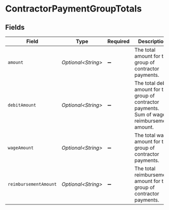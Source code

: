 # ContractorPaymentGroupTotals


## Fields

| Field                                                                                            | Type                                                                                             | Required                                                                                         | Description                                                                                      |
| ------------------------------------------------------------------------------------------------ | ------------------------------------------------------------------------------------------------ | ------------------------------------------------------------------------------------------------ | ------------------------------------------------------------------------------------------------ |
| `amount`                                                                                         | *Optional\<String>*                                                                              | :heavy_minus_sign:                                                                               | The total amount for the group of contractor payments.                                           |
| `debitAmount`                                                                                    | *Optional\<String>*                                                                              | :heavy_minus_sign:                                                                               | The total debit amount for the group of contractor payments. Sum of wage & reimbursement amount. |
| `wageAmount`                                                                                     | *Optional\<String>*                                                                              | :heavy_minus_sign:                                                                               | The total wage amount for the group of contractor payments.                                      |
| `reimbursementAmount`                                                                            | *Optional\<String>*                                                                              | :heavy_minus_sign:                                                                               | The total reimbursement amount for the group of contractor payments.                             |